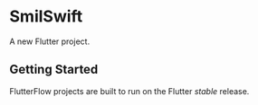 # SmilSwift

A new Flutter project.

## Getting Started

FlutterFlow projects are built to run on the Flutter _stable_ release.
